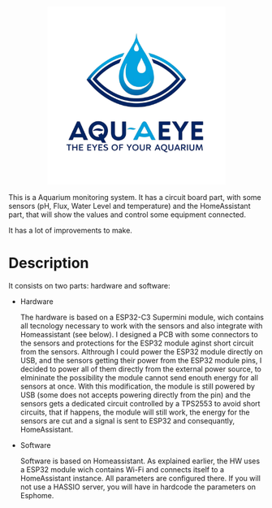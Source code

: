 <p align="center"><img src="https://github.com/alexantao/aquaeye/blob/main/images/aquaeye-logo.jpeg?raw=true" width="350"></p>

This is a Aquarium monitoring system.
It has a circuit board part, with some sensors (pH, Flux, Water Level and temperature) and the HomeAssistant part, that will show the values and control some equipment connected.

It has a lot of improvements to make.

# Description

It consists on two parts: hardware and software:

* Hardware

  The hardware is based on a ESP32-C3 Supermini module, wich contains all tecnology necessary to work with the sensors and also integrate with Homeassistant (see below).
  I designed a PCB with some connectors to the sensors and protections for the ESP32 module aginst short circuit from the sensors.
  Althrough I could power the ESP32 module directly on USB, and the sensors getting their power from the ESP32 module pins, I decided to power all of them directly from the external power source, to elmininate the possibility the module cannot send enouth energy for all sensors at once.
  With this modification, the module is still powered by USB (some does not accepts powering directly from the pin) and the sensors gets a dedicated circuit controlled by a TPS2553 to avoid short circuits, that if happens, the module will still work, the energy for the sensors are cut and a signal is sent to ESP32 and consequantly, HomeAssistant.


* Software

  Software is based on Homeassistant. As explained earlier, the HW uses a ESP32 module wich contains Wi-Fi and connects itself to a HomeAssistant instance.
  All parameters are configured there. If you will not use a HASSIO server, you will have in hardcode the parameters on Esphome.
